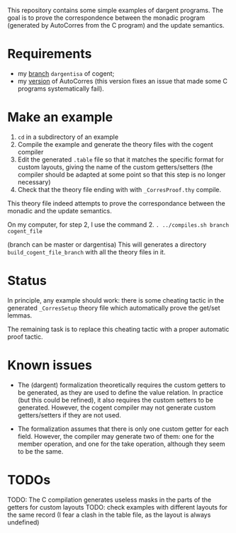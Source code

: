 This repository contains some simple examples of dargent programs. The goal
is to prove the correspondence between the monadic program (generated by
AutoCorres from the C program) and the update semantics.

# Requirements

- my [branch](https://github.com/amblafont/cogent/tree/dargent-isa) 
`dargentisa` of cogent;
- my [version](https://github.com/amblafont/AutoCorres) of AutoCorres (this 
version fixes an issue that made some C programs systematically fail).

# Make an example

1. `cd` in a subdirectory of an example
2. Compile the example and generate the theory files with the cogent compiler
3. Edit the generated `.table` file so that it matches the specific format
for custom layouts, giving the name of the custom getters/setters
(the compiler should be adapted at some point so that this step is no longer
necessary)
4. Check that the theory file ending with with `_CorresProof.thy` compile.

This theory file indeed attempts to prove the correspondance between the monadic
 and the update semantics.

On my computer, for step 2, I use the command
2. `. ../compiles.sh branch cogent_file`

(branch can be master or dargentisa)
This will generates a directory `build_cogent_file_branch` with all the theory
files in it.


# Status

In principle, any example should work: there is some cheating tactic in the 
generated `_CorresSetup` theory file which automatically prove the get/set
lemmas.
 
The remaining task is to replace this cheating tactic with a proper automatic
proof tactic.

# Known issues

- The (dargent) formalization theoretically requires the custom getters to be 
generated, as they are used to define the value relation. In practice (but this
could be refined), it also requires the custom setters to be generated.
However, the cogent compiler may not generate custom getters/setters if they
are not used.

- The formalization assumes that there is only one custom getter for each field.
However, the compiler may generate two of them: one for the member operation,
and one for the take operation, although they seem to be the same. 

# TODOs

TODO: The C compilation generates useless masks in the parts of the getters for custom layouts
TODO: check examples with different layouts for the same record 
  (I fear a clash in the table file, as the layout is always undefined)

